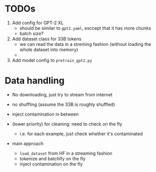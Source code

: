 

# TODOs

1. Add config for GPT-2 XL
    - should be similar to `gpt2.yaml`, exccept that
       it has more chunks
    - batch size?
2. Add dataset class for 33B tokens
    - we can read the data in a streming fashion (without loading the whole dataset into memory)
    -
3. Add model config to `pretrain_gpt2.py`



# Data handling

- No downloading, just try to stream from internet
- no shuffling (assume the 33B is roughly shuffled)
- inject contamination in between
- (lower priority) for cleaning: need to check on the fly
    - i.e. for each example, just check whether it's contaminated

- main approach
    - `load_dataset` from HF in a streaming fashion
    -  tokenize and batchify on the fly
    -  inject contamination on the fly
